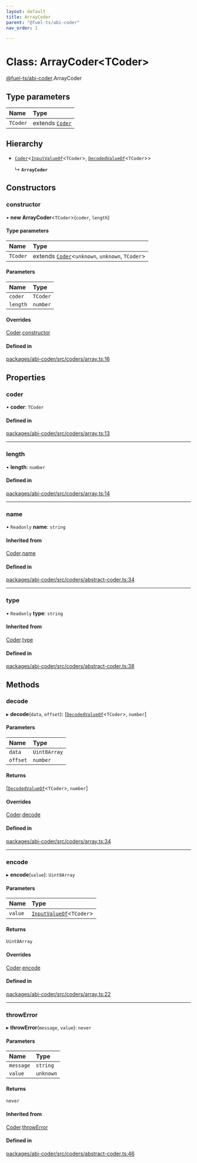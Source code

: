 ```yaml
---
layout: default
title: ArrayCoder
parent: "@fuel-ts/abi-coder"
nav_order: 1

---
```


# Class: ArrayCoder<TCoder\>

[@fuel-ts/abi-coder](../index.md).ArrayCoder

## Type parameters

| Name | Type |
| :------ | :------ |
| `TCoder` | extends [`Coder`](Coder.md) |

## Hierarchy

- [`Coder`](Coder.md)<[`InputValueOf`](../namespaces/internal.md#inputvalueof)<`TCoder`\>, [`DecodedValueOf`](../namespaces/internal.md#decodedvalueof)<`TCoder`\>\>

  ↳ **`ArrayCoder`**

## Constructors

### constructor

• **new ArrayCoder**<`TCoder`\>(`coder`, `length`)

#### Type parameters

| Name | Type |
| :------ | :------ |
| `TCoder` | extends [`Coder`](Coder.md)<`unknown`, `unknown`, `TCoder`\> |

#### Parameters

| Name | Type |
| :------ | :------ |
| `coder` | `TCoder` |
| `length` | `number` |

#### Overrides

[Coder](Coder.md).[constructor](Coder.md#constructor)

#### Defined in

[packages/abi-coder/src/coders/array.ts:16](https://github.com/FuelLabs/fuels-ts/blob/master/packages/abi-coder/src/coders/array.ts#L16)

## Properties

### coder

• **coder**: `TCoder`

#### Defined in

[packages/abi-coder/src/coders/array.ts:13](https://github.com/FuelLabs/fuels-ts/blob/master/packages/abi-coder/src/coders/array.ts#L13)

___

### length

• **length**: `number`

#### Defined in

[packages/abi-coder/src/coders/array.ts:14](https://github.com/FuelLabs/fuels-ts/blob/master/packages/abi-coder/src/coders/array.ts#L14)

___

### name

• `Readonly` **name**: `string`

#### Inherited from

[Coder](Coder.md).[name](Coder.md#name)

#### Defined in

[packages/abi-coder/src/coders/abstract-coder.ts:34](https://github.com/FuelLabs/fuels-ts/blob/master/packages/abi-coder/src/coders/abstract-coder.ts#L34)

___

### type

• `Readonly` **type**: `string`

#### Inherited from

[Coder](Coder.md).[type](Coder.md#type)

#### Defined in

[packages/abi-coder/src/coders/abstract-coder.ts:38](https://github.com/FuelLabs/fuels-ts/blob/master/packages/abi-coder/src/coders/abstract-coder.ts#L38)

## Methods

### decode

▸ **decode**(`data`, `offset`): [[`DecodedValueOf`](../namespaces/internal.md#decodedvalueof)<`TCoder`\>, `number`]

#### Parameters

| Name | Type |
| :------ | :------ |
| `data` | `Uint8Array` |
| `offset` | `number` |

#### Returns

[[`DecodedValueOf`](../namespaces/internal.md#decodedvalueof)<`TCoder`\>, `number`]

#### Overrides

[Coder](Coder.md).[decode](Coder.md#decode)

#### Defined in

[packages/abi-coder/src/coders/array.ts:34](https://github.com/FuelLabs/fuels-ts/blob/master/packages/abi-coder/src/coders/array.ts#L34)

___

### encode

▸ **encode**(`value`): `Uint8Array`

#### Parameters

| Name | Type |
| :------ | :------ |
| `value` | [`InputValueOf`](../namespaces/internal.md#inputvalueof)<`TCoder`\> |

#### Returns

`Uint8Array`

#### Overrides

[Coder](Coder.md).[encode](Coder.md#encode)

#### Defined in

[packages/abi-coder/src/coders/array.ts:22](https://github.com/FuelLabs/fuels-ts/blob/master/packages/abi-coder/src/coders/array.ts#L22)

___

### throwError

▸ **throwError**(`message`, `value`): `never`

#### Parameters

| Name | Type |
| :------ | :------ |
| `message` | `string` |
| `value` | `unknown` |

#### Returns

`never`

#### Inherited from

[Coder](Coder.md).[throwError](Coder.md#throwerror)

#### Defined in

[packages/abi-coder/src/coders/abstract-coder.ts:46](https://github.com/FuelLabs/fuels-ts/blob/master/packages/abi-coder/src/coders/abstract-coder.ts#L46)
